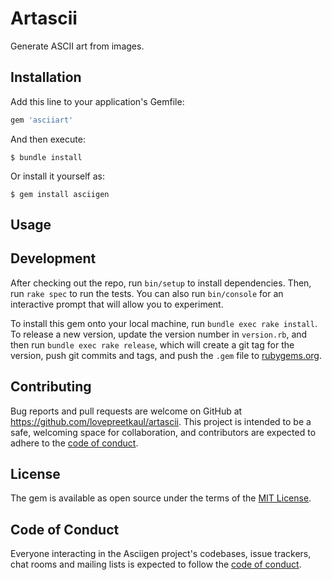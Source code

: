 # Artascii

Generate ASCII art from images.

## Installation

Add this line to your application's Gemfile:

```ruby
gem 'asciiart'
```

And then execute:

    $ bundle install

Or install it yourself as:

    $ gem install asciigen

## Usage


## Development

After checking out the repo, run `bin/setup` to install dependencies. Then, run `rake spec` to run the tests. You can also run `bin/console` for an interactive prompt that will allow you to experiment.

To install this gem onto your local machine, run `bundle exec rake install`. To release a new version, update the version number in `version.rb`, and then run `bundle exec rake release`, which will create a git tag for the version, push git commits and tags, and push the `.gem` file to [rubygems.org](https://rubygems.org).

## Contributing

Bug reports and pull requests are welcome on GitHub at https://github.com/lovepreetkaul/artascii. This project is intended to be a safe, welcoming space for collaboration, and contributors are expected to adhere to the [code of conduct](https://github.com/lovepreetkaul/artascii/blob/master/CODE_OF_CONDUCT.md).


## License

The gem is available as open source under the terms of the [MIT License](https://opensource.org/licenses/MIT).

## Code of Conduct

Everyone interacting in the Asciigen project's codebases, issue trackers, chat rooms and mailing lists is expected to follow the [code of conduct](https://github.com/lovepreetkaul/artascii/blob/master/CODE_OF_CONDUCT.md).

